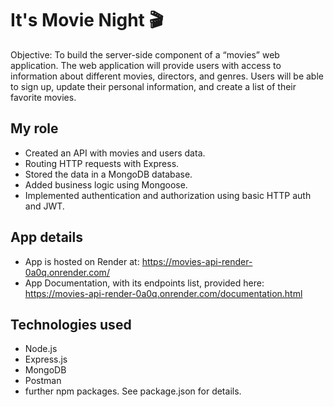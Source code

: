 # It's Movie Night 🎬

Objective:
To build the server-side component of a “movies” web application. The web
application will provide users with access to information about different
movies, directors, and genres. Users will be able to sign up, update their
personal information, and create a list of their favorite movies.

## My role

- Created an API with movies and users data.
- Routing HTTP requests with Express.
- Stored the data in a MongoDB database.
- Added business logic using Mongoose.
- Implemented authentication and authorization using basic HTTP auth and JWT.

## App details

- App is hosted on Render at: https://movies-api-render-0a0q.onrender.com/
- App Documentation, with its endpoints list, provided here: https://movies-api-render-0a0q.onrender.com/documentation.html

## Technologies used

- Node.js
- Express.js
- MongoDB
- Postman
- further npm packages. See package.json for details.
